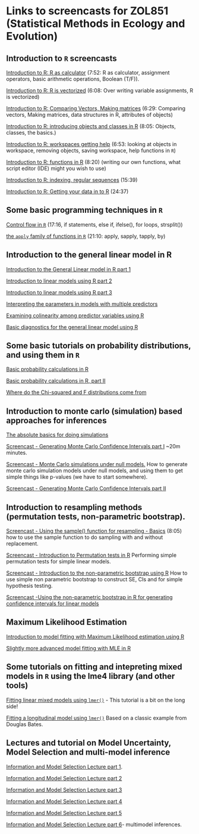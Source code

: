 Links to screencasts for ZOL851 (Statistical Methods in Ecology and Evolution)
==============================================================================

## Introduction to `R` screencasts
[Introduction to R: R as calculator](http://storemedia.vudat.msu.edu/public/display_package.php?src=download/idworkin/CSE845_2013/&name=R_Intro_Part1_RasCalc_AssignmentOper_2013) (7:52: R as calculator, assignment operators, basic arithmetic operations, Boolean (T/F)).

[Introduction to R: R is vectorized](http://storemedia.vudat.msu.edu/public/display_package.php?src=download/idworkin/CSE845_2013/&name=R_Intro_Part2_2013_overwritingVariables_vectorized) (6:08: Over writing variable assignments, R is vectorized)

[Introduction to R: Comparing Vectors, Making matrices](http://storemedia.vudat.msu.edu/public/display_package.php?src=download/idworkin/CSE845_2013/&name=R_Intro_Part3_ComparingVectors_DataTypesObjects2013) (6:29: Comparing vectors, Making matrices, data structures in R, attributes of objects)

[Introduction to R: introducing objects and classes in R](http://storemedia.vudat.msu.edu/public/display_package.php?src=download/idworkin/CSE845_2013/&name=R_Intro4_Objects_classes_2013) (8:05: Objects, classes, the basics.)

[Introduction to R: workspaces getting help](http://storemedia.vudat.msu.edu/public/display_package.php?src=download/idworkin/CSE845_2013/&name=R_Intro5_Workspaces_Help_2013) (6:53: looking at objects in workspace, removing objects, saving workspace, help functions in `R`)

[Introduction to R: functions in R](http://storemedia.vudat.msu.edu/public/display_package.php?src=download/idworkin/CSE845_2013/&name=R_Intro6_WritingFunctions_2013) (8:20) (writing our own functions, what script editor (IDE) might you wish to use)

[Introduction to R: indexing, regular sequences](http://storemedia.vudat.msu.edu/public/display_package.php?src=download/idworkin/CSE845_2013/&name=R_intro7_RegSequences_Indexing_2013) (15:39)

[Introduction to R: Getting your data in to R](http://storemedia.vudat.msu.edu/public/display_package.php?src=download/idworkin/CSE891/&name=IntroR_partIV_SecondScript) (24:37)

## Some basic programming techniques in `R`
[Control flow in `R`](http://storemedia.vudat.msu.edu/public/display_package.php?src=download/idworkin/CSE891/&name=CSE891_R_ControlFlow) (17:16, if statements, else if, ifelse(), for loops,  strsplit())

[the `apply` family of functions in `R`](http://storemedia.vudat.msu.edu/public/display_package.php?src=download/idworkin/CSE891/&name=CSE_891_ApplyLikeFunctionsR) (21:10: apply, sapply, tapply, by)

## Introduction to the general linear model in R
[Introduction to the General Linear model in R part 1](http://storemedia.vudat.msu.edu/public/display_package.php?src=download/idworkin/&name=GLM_REVIEW_Part1_regressionR)

[Introduction to linear models using R part 2](http://storemedia.vudat.msu.edu/public/display_package.php?src=download/idworkin/&name=GLM_Review_part2_interpretingRegression)

[Introduction to linear models using R part 3](http://storemedia.vudat.msu.edu/public/display_package.php?src=download/idworkin/&name=GLM_Review_3_interpreting)

[Interpreting the parameters in models with multiple predictors](http://storemedia.vudat.msu.edu/public/display_package.php?src=download/idworkin/&name=ZOL851_InterpretingPartialPredictors)

[Examining colinearity among predictor variables using R](http://storemedia.vudat.msu.edu/public/display_package.php?src=download/idworkin/&name=ColinearityAmongPredictors)

[Basic diagnostics for the general linear model using R](http://storemedia.vudat.msu.edu/public/display_package.php?src=download/idworkin/&name=SimpleModelDiagnosticsGLM)

## Some basic tutorials on probability distributions, and using them in `R`
[Basic probability calculations in R](http://storemedia.vudat.msu.edu/public/display_package.php?src=download/idworkin/&name=ProbabilityFunctionsR)

[Basic probability calculations in R, part II](http://storemedia.vudat.msu.edu/public/display_package.php?src=download/idworkin/&name=ProbabilityInR_II)

[Where do the Chi-squared and F distributions come from](http://storemedia.vudat.msu.edu/public/display_package.php?src=download/idworkin/&name=ChiSquareFDist)


## Introduction to monte carlo (simulation) based approaches for inferences
[The absolute basics for doing simulations](http://storemedia.vudat.msu.edu/public/display_package.php?src=download/idworkin/&name=IntroductionToSimulationsInR_basics)


[Screencast - Generating Monte Carlo Confidence Intervals part I](http://storemedia.vudat.msu.edu/public/display_package.php?src=download/idworkin/&name=GeneratingMonteCarlo_CI_R_intro) ~20m minutes.

[Screencast - Monte Carlo simulations under null models.](http://storemedia.vudat.msu.edu/public/display_package.php?src=download/idworkin/&name=MonteCarloSimulationNullModel) How to generate monte carlo simulation models under null models, and using them to get simple things like p-values (we have to start somewhere).

[Screencast - Generating Monte Carlo Confidence Intervals part II](http://storemedia.vudat.msu.edu/public/display_package.php?src=download/idworkin/&name=MonteCarlo_CI_II)


## Introduction to resampling methods (permutation tests, non-parametric bootstrap).
[Screencast - Using the sample() function for resampling - Basics](http://storemedia.vudat.msu.edu/public/display_package.php?src=download/idworkin/&name=ZOL851_sample_functionR_basics)  (8:05) how to use the sample function to do sampling with and without replacement. 

[Screencast - Introduction to Permutation tests in R](http://storemedia.vudat.msu.edu/public/display_package.php?src=download/idworkin/&name=ZOL851_PermutationTestR_basic) Performing simple permutation tests for simple linear models.

[Screencast - Introduction to the non-parametric bootstrap using R](http://storemedia.vudat.msu.edu/public/display_package.php?src=download/idworkin/&name=ZOL851_NonParametricBoostrapBasicsR)  How to use simple non parametric bootstrap to construct SE, CIs and for simple hypothesis testing.

[Screencast -Using the non-parametric bootstrap in R for generating confidence intervals for linear models](http://storemedia.vudat.msu.edu/public/display_package.php?src=download/idworkin/&name=ZOL851_NonParametricBootstrap_regression)

## Maximum Likelihood Estimation
[Introduction to model fitting with Maximum Likelihood estimation using R](http://storemedia.vudat.msu.edu/public/display_package.php?src=download/idworkin/&name=ZOL851_RegressionLikelihood_Intro)

[Slightly more advanced model fitting with MLE in R](http://storemedia.vudat.msu.edu/public/display_package.php?src=download/idworkin/&name=ZOL851_FittingModelsWithMLE_2)


## Some tutorials on fitting and intepreting mixed models in `R` using the lme4 library (and other tools)
[Fitting linear mixed models using `lmer()`](http://storemedia.vudat.msu.edu/public/display_package.php?src=download/idworkin/&name=linear_mixed_models_lmer_-_20141113_154417_16) - This tutorial is a bit on the long side!

[Fitting a longitudinal model using `lmer()`](http://storemedia.vudat.msu.edu/public/display_package.php?src=download/idworkin/&name=longitudinal_model_lme4_-_20141113_163422_16) Based on a classic example from Douglas Bates.


## Lectures and tutorial on Model Uncertainty, Model Selection and multi-model inference
[Information and Model Selection Lecture part 1](http://storemedia.vudat.msu.edu/public/display_package.php?src=download/idworkin/ZOL851_ModelUncertainty/&name=ZOL851_ModelUncertainty_Part1_-_20141125_082115_16).

[Information and Model Selection Lecture part 2](http://storemedia.vudat.msu.edu/public/display_package.php?src=download/idworkin/ZOL851_ModelUncertainty/&name=ZOL851_ModelUncertainty_partII_-_20141125_083217_16)

[Information and Model Selection Lecture part 3](http://storemedia.vudat.msu.edu/public/display_package.php?src=download/idworkin/ZOL851_ModelUncertainty/&name=ZOL851_ModelUncertainty_partIII_-_20141125_085725_16)

[Information and Model Selection Lecture part 4](http://storemedia.vudat.msu.edu/public/display_package.php?src=download/idworkin/ZOL851_ModelUncertainty/&name=ZOL851_ModelUncertainty_partIV_-_20141125_091903_16)

[Information and Model Selection Lecture part 5](http://storemedia.vudat.msu.edu/public/display_package.php?src=download/idworkin/ZOL851_ModelUncertainty/&name=ZOL851_ModelUncertainty_PartV_-_20141125_093207_16)

[Information and Model Selection Lecture part 6](http://storemedia.vudat.msu.edu/public/display_package.php?src=download/idworkin/ZOL851_ModelUncertainty/&name=ZOL851_ModelUncertainty_6_-_20141125_094951_16)- multimodel inferences.

